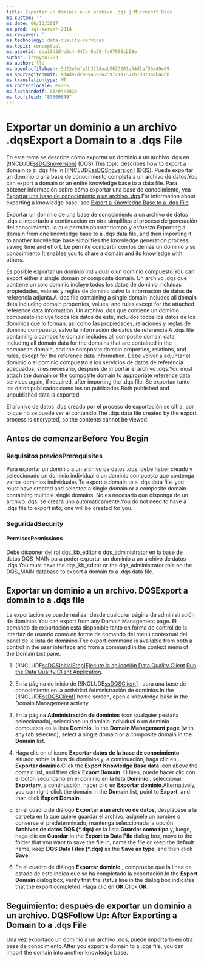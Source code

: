 ```yaml
---
title: Exportar un dominio a un archivo .dqs | Microsoft Docs
ms.custom: ''
ms.date: 06/13/2017
ms.prod: sql-server-2014
ms.reviewer: ''
ms.technology: data-quality-services
ms.topic: conceptual
ms.assetid: eba10d3d-b5c4-447b-8a30-fa07996cb28e
author: lrtoyou1223
ms.author: lle
ms.openlocfilehash: 5d23e9efa2b3224aab5623201a54d1af56e49e09
ms.sourcegitcommit: ad4d92dce894592a259721a1571b1d8736abacdb
ms.translationtype: MT
ms.contentlocale: es-ES
ms.lasthandoff: 08/04/2020
ms.locfileid: "87669849"
---
```

# <a name="export-a-domain-to-a-dqs-file"></a><span data-ttu-id="b2d77-102">Exportar un dominio a un archivo .dqs</span><span class="sxs-lookup"><span data-stu-id="b2d77-102">Export a Domain to a .dqs File</span></span>
  <span data-ttu-id="b2d77-103">En este tema se describe cómo exportar un dominio a un archivo .dqs en [!INCLUDE[ssDQSnoversion](../includes/ssdqsnoversion-md.md)] (DQS).</span><span class="sxs-lookup"><span data-stu-id="b2d77-103">This topic describes how to export a domain to a .dqs file in [!INCLUDE[ssDQSnoversion](../includes/ssdqsnoversion-md.md)] (DQS).</span></span> <span data-ttu-id="b2d77-104">Puede exportar un dominio o una base de conocimiento completa a un archivo de datos.</span><span class="sxs-lookup"><span data-stu-id="b2d77-104">You can export a domain or an entire knowledge base to a data file.</span></span> <span data-ttu-id="b2d77-105">Para obtener información sobre cómo exportar una base de conocimiento, vea [Exportar una base de conocimiento a un archivo .dqs](../../2014/data-quality-services/export-a-knowledge-base-to-a-dqs-file.md).</span><span class="sxs-lookup"><span data-stu-id="b2d77-105">For information about exporting a knowledge base, see [Export a Knowledge Base to a .dqs File](../../2014/data-quality-services/export-a-knowledge-base-to-a-dqs-file.md).</span></span>  
  
 <span data-ttu-id="b2d77-106">Exportar un dominio de una base de conocimiento a un archivo de datos .dqs e importarlo a continuación en otra simplifica el proceso de generación del conocimiento, lo que permite ahorrar tiempo y esfuerzo.</span><span class="sxs-lookup"><span data-stu-id="b2d77-106">Exporting a domain from one knowledge base to a .dqs data file, and then importing it to another knowledge base simplifies the knowledge generation process, saving time and effort.</span></span> <span data-ttu-id="b2d77-107">Le permite compartir con los demás un dominio y su conocimiento.</span><span class="sxs-lookup"><span data-stu-id="b2d77-107">It enables you to share a domain and its knowledge with others.</span></span>  
  
 <span data-ttu-id="b2d77-108">Es posible exportar un dominio individual o un dominio compuesto.</span><span class="sxs-lookup"><span data-stu-id="b2d77-108">You can export either a single domain or composite domain.</span></span> <span data-ttu-id="b2d77-109">Un archivo .dqs que contiene un solo dominio incluye todos los datos de dominio incluidas propiedades, valores y reglas de dominio salvo la información de datos de referencia adjunta.</span><span class="sxs-lookup"><span data-stu-id="b2d77-109">A .dqs file containing a single domain includes all domain data including domain properties, values, and rules except for the attached reference data information.</span></span> <span data-ttu-id="b2d77-110">Un archivo .dqs que contiene un dominio compuesto incluye todos los datos de este, incluidos todos los datos de los dominios que lo forman, así como las propiedades, relaciones y reglas de dominio compuesto, salvo la información de datos de referencia.</span><span class="sxs-lookup"><span data-stu-id="b2d77-110">A .dqs file containing a composite domain includes all composite domain data, including all domain data for the domains that are contained in the composite domain, and the composite domain properties, relations, and rules, except for the reference data information.</span></span> <span data-ttu-id="b2d77-111">Debe volver a adjuntar el dominio o el dominio compuesto a los servicios de datos de referencia adecuados, si es necesario, después de importar el archivo .dqs.</span><span class="sxs-lookup"><span data-stu-id="b2d77-111">You must attach the domain or the composite domain to appropriate reference data services again, if required, after importing the .dqs file.</span></span> <span data-ttu-id="b2d77-112">Se exportan tanto los datos publicados como los no publicados.</span><span class="sxs-lookup"><span data-stu-id="b2d77-112">Both published and unpublished data is exported.</span></span>  
  
 <span data-ttu-id="b2d77-113">El archivo de datos .dqs creado por el proceso de exportación se cifra, por lo que no se puede ver el contenido.</span><span class="sxs-lookup"><span data-stu-id="b2d77-113">The .dqs data file created by the export process is encrypted, so the contents cannot be viewed.</span></span>  
  
##  <a name="before-you-begin"></a><a name="BeforeYouBegin"></a> <span data-ttu-id="b2d77-114">Antes de comenzar</span><span class="sxs-lookup"><span data-stu-id="b2d77-114">Before You Begin</span></span>  
  
###  <a name="prerequisites"></a><a name="Prerequisites"></a> <span data-ttu-id="b2d77-115">Requisitos previos</span><span class="sxs-lookup"><span data-stu-id="b2d77-115">Prerequisites</span></span>  
 <span data-ttu-id="b2d77-116">Para exportar un dominio a un archivo de datos .dqs, debe haber creado y seleccionado un dominio individual o un dominio compuesto que contenga varios dominios individuales.</span><span class="sxs-lookup"><span data-stu-id="b2d77-116">To export a domain to a .dqs data file, you must have created and selected a single domain or a composite domain containing multiple single domains.</span></span> <span data-ttu-id="b2d77-117">No es necesario que disponga de un archivo .dqs; se creará uno automáticamente.</span><span class="sxs-lookup"><span data-stu-id="b2d77-117">You do not need to have a .dqs file to export into; one will be created for you.</span></span>  
  
###  <a name="security"></a><a name="Security"></a> <span data-ttu-id="b2d77-118">Seguridad</span><span class="sxs-lookup"><span data-stu-id="b2d77-118">Security</span></span>  
  
####  <a name="permissions"></a><a name="Permissions"></a> <span data-ttu-id="b2d77-119">Permisos</span><span class="sxs-lookup"><span data-stu-id="b2d77-119">Permissions</span></span>  
 <span data-ttu-id="b2d77-120">Debe disponer del rol dqs_kb_editor o dqs_administrator en la base de datos DQS_MAIN para poder exportar un dominio a un archivo de datos .dqs.</span><span class="sxs-lookup"><span data-stu-id="b2d77-120">You must have the dqs_kb_editor or the dqs_administrator role on the DQS_MAIN database to export a domain to a .dqs data file.</span></span>  
  
##  <a name="export-a-domain-to-a-dqs-file"></a><a name="Export"></a><span data-ttu-id="b2d77-121">Exportar un dominio a un archivo. DQS</span><span class="sxs-lookup"><span data-stu-id="b2d77-121">Export a domain to a .dqs file</span></span>  
 <span data-ttu-id="b2d77-122">La exportación se puede realizar desde cualquier página de administración de dominios.</span><span class="sxs-lookup"><span data-stu-id="b2d77-122">You can export from any Domain Management page.</span></span> <span data-ttu-id="b2d77-123">El comando de exportación está disponible tanto en forma de control de la interfaz de usuario como en forma de comando del menú contextual del panel de la lista de dominios.</span><span class="sxs-lookup"><span data-stu-id="b2d77-123">The export command is available from both a control in the user interface and from a command in the context menu of the Domain List pane.</span></span>  
  
1.  [!INCLUDE[ssDQSInitialStep](../includes/ssdqsinitialstep-md.md)]<span data-ttu-id="b2d77-124">[Ejecute la aplicación Data Quality Client](../../2014/data-quality-services/run-the-data-quality-client-application.md).</span><span class="sxs-lookup"><span data-stu-id="b2d77-124">[Run the Data Quality Client Application](../../2014/data-quality-services/run-the-data-quality-client-application.md).</span></span>  
  
2.  <span data-ttu-id="b2d77-125">En la página de inicio de [!INCLUDE[ssDQSClient](../includes/ssdqsclient-md.md)] , abra una base de conocimiento en la actividad Administración de dominios.</span><span class="sxs-lookup"><span data-stu-id="b2d77-125">In the [!INCLUDE[ssDQSClient](../includes/ssdqsclient-md.md)] home screen, open a knowledge base in the Domain Management activity.</span></span>  
  
3.  <span data-ttu-id="b2d77-126">En la página **Administración de dominios** (con cualquier pestaña seleccionada), seleccione un dominio individual o un dominio compuesto en la lista **Dominio** .</span><span class="sxs-lookup"><span data-stu-id="b2d77-126">In the **Domain Management page** (with any tab selected), select a single domain or a composite domain in the **Domain** list.</span></span>  
  
4.  <span data-ttu-id="b2d77-127">Haga clic en el icono **Exportar datos de la base de conocimiento** situado sobre la lista de dominios y, a continuación, haga clic en **Exportar dominio**.</span><span class="sxs-lookup"><span data-stu-id="b2d77-127">Click the **Export Knowledge Base data** icon above the domain list, and then click **Export Domain**.</span></span> <span data-ttu-id="b2d77-128">O bien, puede hacer clic con el botón secundario en el dominio en la lista **Dominio** , seleccionar **Exportar**y, a continuación, hacer clic en **Exportar dominio**.</span><span class="sxs-lookup"><span data-stu-id="b2d77-128">Alternatively, you can right-click the domain in the **Domain** list, point to **Export**, and then click **Export Domain**.</span></span>  
  
5.  <span data-ttu-id="b2d77-129">En el cuadro de diálogo **Exportar a un archivo de datos**, desplácese a la carpeta en la que quiere guardar el archivo, asígnele un nombre o conserve el predeterminado, mantenga seleccionada la opción **Archivos de datos DQS (\*.dqs)** en la lista **Guardar como tipo** y, luego, haga clic en **Guardar**.</span><span class="sxs-lookup"><span data-stu-id="b2d77-129">In the **Export to Data File** dialog box, move to the folder that you want to save the file in, name the file or keep the default name, keep **DQS Data Files (\*.dqs)** as the **Save as type**, and then click **Save**.</span></span>  
  
6.  <span data-ttu-id="b2d77-130">En el cuadro de diálogo **Exportar dominio** , compruebe que la línea de estado de este indica que se ha completado la exportación.</span><span class="sxs-lookup"><span data-stu-id="b2d77-130">In the **Export Domain** dialog box, verify that the status line in the dialog box indicates that the export completed.</span></span> <span data-ttu-id="b2d77-131">Haga clic en **OK**.</span><span class="sxs-lookup"><span data-stu-id="b2d77-131">Click **OK**.</span></span>  
  
##  <a name="follow-up-after-exporting-a-domain-to-a-dqs-file"></a><a name="FollowUp"></a><span data-ttu-id="b2d77-132">Seguimiento: después de exportar un dominio a un archivo. DQS</span><span class="sxs-lookup"><span data-stu-id="b2d77-132">Follow Up: After Exporting a Domain to a .dqs File</span></span>  
 <span data-ttu-id="b2d77-133">Una vez exportado un dominio a un archivo .dqs, puede importarlo en otra base de conocimiento.</span><span class="sxs-lookup"><span data-stu-id="b2d77-133">After you export a domain to a .dqs file, you can import the domain into another knowledge base.</span></span>  
  
  
